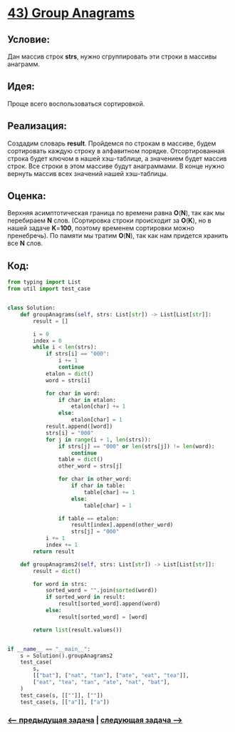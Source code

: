 # [**43) Group Anagrams**](https://leetcode.com/problems/group-anagrams/description/)

## **Условие:**

Дан массив строк **strs**, нужно сгруппировать эти строки в массивы анаграмм.

## **Идея:**

Проще всего воспользоваться сортировкой.

## **Реализация:**

Создадим словарь **result**. Пройдемся по строкам в массиве, будем сортировать каждую строку в алфавитном порядке. Отсортированная строка будет ключом в нашей хэш-таблице, а значением будет массив строк. Все строки в этом массиве будут анаграммами. В конце нужно вернуть массив всех значений нашей хэш-таблицы.



## **Оценка:**

Верхняя асимптотическая граница по времени равна **O**(**N**), так как мы перебираем **N** слов. (Сортировка строки происходит за **O**(**K**), но в нашей задаче **K**=**100**, поэтому временем сортировки можно пренебречь). По памяти мы тратим **O**(**N**), так как нам придется хранить все **N** слов.

## Код:
```python
from typing import List
from util import test_case


class Solution:
    def groupAnagrams(self, strs: List[str]) -> List[List[str]]:
        result = []

        i = 0
        index = 0
        while i < len(strs):
            if strs[i] == "000":
                i += 1
                continue
            etalon = dict()
            word = strs[i]

            for char in word:
                if char in etalon:
                    etalon[char] += 1
                else:
                    etalon[char] = 1
            result.append([word])
            strs[i] = "000"
            for j in range(i + 1, len(strs)):
                if strs[j] == "000" or len(strs[j]) != len(word):
                    continue
                table = dict()
                other_word = strs[j]

                for char in other_word:
                    if char in table:
                        table[char] += 1
                    else:
                        table[char] = 1

                if table == etalon:
                    result[index].append(other_word)
                    strs[j] = "000"
            i += 1
            index += 1
        return result

    def groupAnagrams2(self, strs: List[str]) -> List[List[str]]:
        result = dict()

        for word in strs:
            sorted_word = "".join(sorted(word))
            if sorted_word in result:
                result[sorted_word].append(word)
            else:
                result[sorted_word] = [word]

        return list(result.values())


if __name__ == "__main__":
    s = Solution().groupAnagrams2
    test_case(
        s,
        [["bat"], ["nat", "tan"], ["ate", "eat", "tea"]],
        ["eat", "tea", "tan", "ate", "nat", "bat"],
    )
    test_case(s, [[""]], [""])
    test_case(s, [["a"]], ["a"])

```

### [<-- предыдущая задача](https://github.com/TAskMAster339/PythonAlgorithms/tree/main/42.Valid%20Anagram) | [следующая задача -->](https://github.com/TAskMAster339/PythonAlgorithms/tree/main/44.Two%20Sum)
